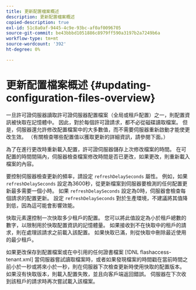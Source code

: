 ```yaml
---
title: 更新配置檔案概述
description: 更新配置檔案概述
copied-description: true
exl-id: 51c8a0af-9445-4c9e-93bc-af0af0096705
source-git-commit: be43bbbd1051886c8979ff590a3197b2a7249b6a
workflow-type: tm+mt
source-wordcount: '392'
ht-degree: 0%

---
```


# 更新配置檔案概述 {#updating-configuration-files-overview}

一旦許可證伺服器讀取許可證伺服器配置檔案（全局或租戶配置）之一，則配置資訊被快取在記憶體中。 因此，對於每個許可證請求，都不必從磁碟讀取檔案。 但是，伺服器還允許修改配置檔案中的大多數值，而不需要伺服器重新啟動才能使更改生效。 （有關檢查哪些配置值以獲取更新的詳細資訊，請參閱下面。）

為了在進行更改時重新載入配置，許可證伺服器儲存上次修改檔案的時間。 在可配置的時間間隔內，伺服器檢查檔案修改時間是否已更改，如果更改，則重新載入檔案的內容。

要控制伺服器檢查更新的頻率，請設定 `refreshDelaySeconds` 屬性。 例如，如果 `refreshDelaySeconds` 設定為3600秒，從更新檔案到伺服器要檢測的任何配置更新最多需要一個小時。 如果 `refreshDelaySeconds` 設定為0時，伺服器會檢查每個請求的配置更新。 設定 `refreshDelaySeconds` 對於生產環境，不建議將其值降到低，因為這可能會影響效能。

快取元素還控制一次快取多少租戶的配置。 您可以將此值設定為小於租戶總數的數字，以限制用於快取配置資訊的記憶體量。 如果接收到不在快取中的租戶的請求，則在處理該請求之前載入該配置。 如果快取已滿，則從快取中刪除最近使用的最少租戶。

如果更改保存到配置檔案或在中引用的任何證書檔案 [!DNL flashaccess-tenant.xml] 當伺服器嘗試讀取檔案時，或者如果發現檔案的時間戳在當前時間之前小於一秒或將來小於一秒，則在伺服器下次檢查更新時使用快取的配置版本。 如果沒有快取版本，則載入配置失敗，並且向客戶端返回錯誤。 伺服器在下次收到該租戶的請求時再次嘗試載入該檔案。
